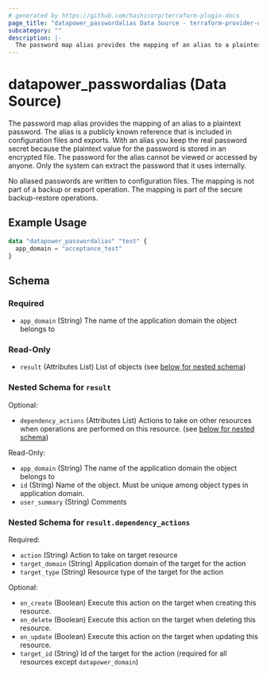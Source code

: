 ```yaml
---
# generated by https://github.com/hashicorp/terraform-plugin-docs
page_title: "datapower_passwordalias Data Source - terraform-provider-datapower"
subcategory: ""
description: |-
  The password map alias provides the mapping of an alias to a plaintext password. The alias is a publicly known reference that is included in configuration files and exports. With an alias you keep the real password secret because the plaintext value for the password is stored in an encrypted file. The password for the alias cannot be viewed or accessed by anyone. Only the system can extract the password that it uses internally. No aliased passwords are written to configuration files. The mapping is not part of a backup or export operation. The mapping is part of the secure backup-restore operations.
---
```


# datapower_passwordalias (Data Source)

The password map alias provides the mapping of an alias to a plaintext password. The alias is a publicly known reference that is included in configuration files and exports. With an alias you keep the real password secret because the plaintext value for the password is stored in an encrypted file. The password for the alias cannot be viewed or accessed by anyone. Only the system can extract the password that it uses internally. <p>No aliased passwords are written to configuration files. The mapping is not part of a backup or export operation. The mapping is part of the secure backup-restore operations.</p>

## Example Usage

```terraform
data "datapower_passwordalias" "test" {
  app_domain = "acceptance_test"
}
```

<!-- schema generated by tfplugindocs -->
## Schema

### Required

- `app_domain` (String) The name of the application domain the object belongs to

### Read-Only

- `result` (Attributes List) List of objects (see [below for nested schema](#nestedatt--result))

<a id="nestedatt--result"></a>
### Nested Schema for `result`

Optional:

- `dependency_actions` (Attributes List) Actions to take on other resources when operations are performed on this resource. (see [below for nested schema](#nestedatt--result--dependency_actions))

Read-Only:

- `app_domain` (String) The name of the application domain the object belongs to
- `id` (String) Name of the object. Must be unique among object types in application domain.
- `user_summary` (String) Comments

<a id="nestedatt--result--dependency_actions"></a>
### Nested Schema for `result.dependency_actions`

Required:

- `action` (String) Action to take on target resource
- `target_domain` (String) Application domain of the target for the action
- `target_type` (String) Resource type of the target for the action

Optional:

- `on_create` (Boolean) Execute this action on the target when creating this resource.
- `on_delete` (Boolean) Execute this action on the target when deleting this resource.
- `on_update` (Boolean) Execute this action on the target when updating this resource.
- `target_id` (String) Id of the target for the action (required for all resources except `datapower_domain`)
